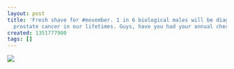 ```yaml
---
layout: post
title: 'Fresh shave for #movember. 1 in 6 biological males will be diagnosed with
  prostate cancer in our lifetimes. Guys, have you had your annual checkup? http://mobro.co/nikhiltri'
created: 1351777900
tags: []
---
```

![](http://24.media.tumblr.com/tumblr_mctai4yCEz1rsr8w3o1_500.jpg)


